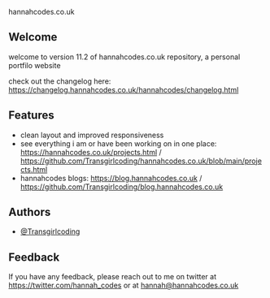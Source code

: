 
hannahcodes.co.uk
## Welcome

 welcome to version 11.2 of hannahcodes.co.uk repository, a personal portfilo website

check out the changelog here: https://changelog.hannahcodes.co.uk/hannahcodes/changelog.html

## Features

- clean layout and improved responsiveness 
- see everything i am or have been working on in one place: https://hannahcodes.co.uk/projects.html / https://github.com/Transgirlcoding/hannahcodes.co.uk/blob/main/projects.html
- hannahcodes blogs: https://blog.hannahcodes.co.uk / https://github.com/Transgirlcoding/blog.hannahcodes.co.uk

  
## Authors

- [@Transgirlcoding](https://www.github.com/Transgirlcoding)

  
## Feedback

If you have any feedback, please reach out to me on twitter at https://twitter.com/hannah_codes or at hannah@hannahcodes.co.uk

  
